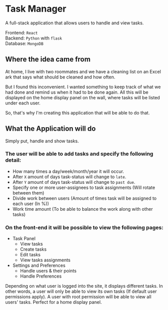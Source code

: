 # Task Manager
A full-stack application that allows users to handle and view tasks.

Frontend: `React`<br>
Backend: `Python` with `flask`<br>
Database: `MongoDB`

## Where the idea came from
At home, I live with two roommates and we have a cleaning list on an Excel ark that says what should be cleaned and how often.

But I found this inconvenient. I wanted something to keep track of what we had done and remind us when it had to be done again.
All this will be displayed on the home display panel on the wall, where tasks will be listed under each user.

So, that's why I'm creating this application that will be able to do that.

## What the Application will do
Simply put, handle and show tasks.

### The user will be able to add tasks and specify the following detail:
- How many times a day/week/month/year it will occur.
- After `X` amount of days task-status will change to `late`.
- After `Y` amount of days task-status will change to `past due`.
- Specify one or more user-assignees to task assignments (Will rotate between them)
- Divide work between users (Amount of times task will be assigned to each user (In %))
- Work time amount (To be able to balance the work along with other tasks)

### On the front-end it will be possible to view the following pages:
- Task Panel
  - View tasks
  - Create tasks
  - Edit tasks
  - View tasks assignments
- Settings and Preferences
  - Handle users & their points
  - Handle Preferences

Depending on what user is logged into the site, it displays different tasks.
In other words, a user will only be able to view its own tasks (If default user permissions apply).
A user with root permission will be able to view all users' tasks. Perfect for a home display panel.
